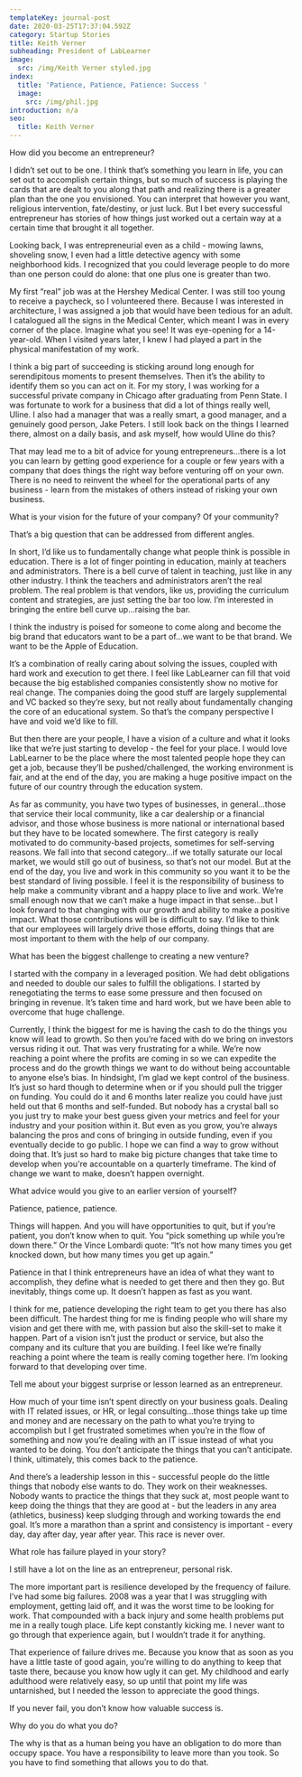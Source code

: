 ```yaml
---
templateKey: journal-post
date: 2020-03-25T17:37:04.592Z
category: Startup Stories
title: Keith Verner
subheading: President of LabLearner
image:
  src: /img/Keith Verner styled.jpg
index:
  title: 'Patience, Patience, Patience: Success '
  image:
    src: /img/phil.jpg
introduction: n/a
seo:
  title: Keith Verner
---
```

How did you become an entrepreneur?

I didn’t set out to be one. I think that’s something you learn in life, you can set out to accomplish certain things, but so much of success is playing the cards that are dealt to you along that path and realizing there is a greater plan than the one you envisioned. You can interpret that however you want, religious intervention, fate/destiny, or just luck. But I bet every successful entrepreneur has stories of how things just worked out a certain way at a certain time that brought it all together.

Looking back, I was entrepreneurial even as a child - mowing lawns, shoveling snow, I even had a little detective agency with some neighborhood kids. I recognized that you could leverage people to do more than one person could do alone: that one plus one is greater than two.

My first “real” job was at the Hershey Medical Center. I was still too young to receive a paycheck, so I volunteered there. Because I was interested in architecture, I was assigned a job that would have been tedious for an adult. I catalogued all the signs in the Medical Center, which meant I was in every corner of the place. Imagine what you see! It was eye-opening for a 14-year-old. When I visited years later, I knew I had played a part in the physical manifestation of my work.

I think a big part of succeeding is sticking around long enough for serendipitous moments to present themselves. Then it’s the ability to identify them so you can act on it. For my story, I was working for a successful private company in Chicago after graduating from Penn State. I was fortunate to work for a business that did a lot of things really well, Uline. I also had a manager that was a really smart, a good manager, and a genuinely good person, Jake Peters. I still look back on the things I learned there, almost on a daily basis, and ask myself, how would Uline do this?

That may lead me to a bit of advice for young entrepreneurs…there is a lot you can learn by getting good experience for a couple or few years with a company that does things the right way before venturing off on your own. There is no need to reinvent the wheel for the operational parts of any business - learn from the mistakes of others instead of risking your own business.



What is your vision for the future of your company? Of your community?

That’s a big question that can be addressed from different angles.

In short, I’d like us to fundamentally change what people think is possible in education. There is a lot of finger pointing in education, mainly at teachers and administrators. There is a bell curve of talent in teaching, just like in any other industry. I think the teachers and administrators aren’t the real problem. The real problem is that vendors, like us, providing the curriculum content and strategies, are just setting the bar too low. I’m interested in bringing the entire bell curve up…raising the bar.

I think the industry is poised for someone to come along and become the big brand that educators want to be a part of…we want to be that brand. We want to be the Apple of Education.

It’s a combination of really caring about solving the issues, coupled with hard work and execution to get there. I feel like LabLearner can fill that void because the big established companies consistently show no motive for real change. The companies doing the good stuff are largely supplemental and VC backed so they’re sexy, but not really about fundamentally changing the core of an educational system. So that’s the company perspective I have and void we’d like to fill.

But then there are your people, I have a vision of a culture and what it looks like that we’re just starting to develop - the feel for your place. I would love LabLearner to be the place where the most talented people hope they can get a job, because they’ll be pushed/challenged, the working environment is fair, and at the end of the day, you are making a huge positive impact on the future of our country through the education system.

As far as community, you have two types of businesses, in general…those that service their local community, like a car dealership or a financial advisor, and those whose business is more national or international based but they have to be located somewhere. The first category is really motivated to do community-based projects, sometimes for self-serving reasons. We fall into that second category…if we totally saturate our local market, we would still go out of business, so that’s not our model. But at the end of the day, you live and work in this community so you want it to be the best standard of living possible. I feel it is the responsibility of business to help make a community vibrant and a happy place to live and work. We’re small enough now that we can’t make a huge impact in that sense…but I look forward to that changing with our growth and ability to make a positive impact. What those contributions will be is difficult to say. I’d like to think that our employees will largely drive those efforts, doing things that are most important to them with the help of our company.



What has been the biggest challenge to creating a new venture?

I started with the company in a leveraged position. We had debt obligations and needed to double our sales to fulfill the obligations. I started by renegotiating the terms to ease some pressure and then focused on bringing in revenue. It’s taken time and hard work, but we have been able to overcome that huge challenge.

Currently, I think the biggest for me is having the cash to do the things you know will lead to growth. So then you’re faced with do we bring on investors versus riding it out. That was very frustrating for a while. We’re now reaching a point where the profits are coming in so we can expedite the process and do the growth things we want to do without being accountable to anyone else’s bias. In hindsight, I’m glad we kept control of the business. It’s just so hard though to determine when or if you should pull the trigger on funding. You could do it and 6 months later realize you could have just held out that 6 months and self-funded. But nobody has a crystal ball so you just try to make your best guess given your metrics and feel for your industry and your position within it. But even as you grow, you’re always balancing the pros and cons of bringing in outside funding, even if you eventually decide to go public. I hope we can find a way to grow without doing that. It’s just so hard to make big picture changes that take time to develop when you're accountable on a quarterly timeframe. The kind of change we want to make, doesn’t happen overnight.



What advice would you give to an earlier version of yourself?

Patience, patience, patience.

Things will happen. And you will have opportunities to quit, but if you’re patient, you don’t know when to quit. You “pick something up while you’re down there.” Or the Vince Lombardi quote: “It’s not how many times you get knocked down, but how many times you get up again.”

Patience in that I think entrepreneurs have an idea of what they want to accomplish, they define what is needed to get there and then they go. But inevitably, things come up. It doesn’t happen as fast as you want.

I think for me, patience developing the right team to get you there has also been difficult. The hardest thing for me is finding people who will share my vision and get there with me, with passion but also the skill-set to make it happen. Part of a vision isn’t just the product or service, but also the company and its culture that you are building. I feel like we’re finally reaching a point where the team is really coming together here. I’m looking forward to that developing over time.



Tell me about your biggest surprise or lesson learned as an entrepreneur.

How much of your time isn’t spent directly on your business goals. Dealing with IT related issues, or HR, or legal consulting…those things take up time and money and are necessary on the path to what you’re trying to accomplish but I get frustrated sometimes when you’re in the flow of something and now you’re dealing with an IT issue instead of what you wanted to be doing. You don’t anticipate the things that you can’t anticipate. I think, ultimately, this comes back to the patience.

And there’s a leadership lesson in this - successful people do the little things that nobody else wants to do. They work on their weaknesses. Nobody wants to practice the things that they suck at, most people want to keep doing the things that they are good at - but the leaders in any area (athletics, business) keep sludging through and working towards the end goal. It’s more a marathon than a sprint and consistency is important - every day, day after day, year after year. This race is never over.



What role has failure played in your story?

I still have a lot on the line as an entrepreneur, personal risk.

The more important part is resilience developed by the frequency of failure. I’ve had some big failures. 2008 was a year that I was struggling with employment, getting laid off, and it was the worst time to be looking for work. That compounded with a back injury and some health problems put me in a really tough place. Life kept constantly kicking me. I never want to go through that experience again, but I wouldn’t trade it for anything.

That experience of failure drives me. Because you know that as soon as you have a little taste of good again, you’re willing to do anything to keep that taste there, because you know how ugly it can get. My childhood and early adulthood were relatively easy, so up until that point my life was untarnished, but I needed the lesson to appreciate the good things.

If you never fail, you don’t know how valuable success is.



Why do you do what you do?

The why is that as a human being you have an obligation to do more than occupy space. You have a responsibility to leave more than you took. So you have to find something that allows you to do that.
